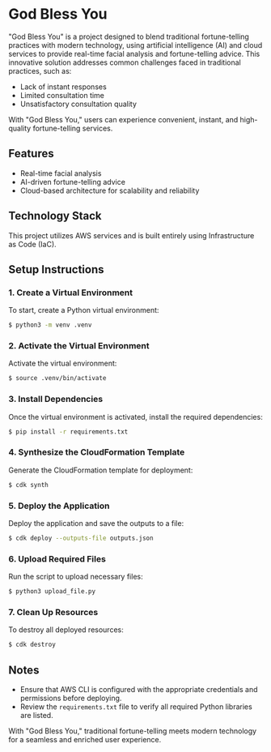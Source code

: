 # God Bless You

"God Bless You" is a project designed to blend traditional fortune-telling practices with modern technology, using artificial intelligence (AI) and cloud services to provide real-time facial analysis and fortune-telling advice. This innovative solution addresses common challenges faced in traditional practices, such as:

- Lack of instant responses
- Limited consultation time
- Unsatisfactory consultation quality

With "God Bless You," users can experience convenient, instant, and high-quality fortune-telling services.

## Features
- Real-time facial analysis
- AI-driven fortune-telling advice
- Cloud-based architecture for scalability and reliability

## Technology Stack
This project utilizes AWS services and is built entirely using Infrastructure as Code (IaC).

## Setup Instructions

### 1. Create a Virtual Environment
To start, create a Python virtual environment:
```bash
$ python3 -m venv .venv
```

### 2. Activate the Virtual Environment
Activate the virtual environment:
```bash
$ source .venv/bin/activate
```

### 3. Install Dependencies
Once the virtual environment is activated, install the required dependencies:
```bash
$ pip install -r requirements.txt
```

### 4. Synthesize the CloudFormation Template
Generate the CloudFormation template for deployment:
```bash
$ cdk synth
```

### 5. Deploy the Application
Deploy the application and save the outputs to a file:
```bash
$ cdk deploy --outputs-file outputs.json
```

### 6. Upload Required Files
Run the script to upload necessary files:
```bash
$ python3 upload_file.py
```

### 7. Clean Up Resources
To destroy all deployed resources:
```bash
$ cdk destroy
```

## Notes
- Ensure that AWS CLI is configured with the appropriate credentials and permissions before deploying.
- Review the `requirements.txt` file to verify all required Python libraries are listed.

With "God Bless You," traditional fortune-telling meets modern technology for a seamless and enriched user experience.
